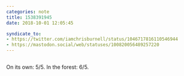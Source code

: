 ```yaml
---
categories: note
title: 1538391945
date: 2018-10-01 12:05:45

syndicate_to:
- https://twitter.com/iamchrisburnell/status/1046717816110546944
- https://mastodon.social/web/statuses/100820056489257220
---
```


<figure class="media">
    <a href="https://chrisburnell.com/static/IMG_20180929_121758.jpg"><img src="https://chrisburnell.com/static/IMG_20180929_121758.jpg" alt=""></a>
</figure>


On its own: 5/5. In the forest: 6/5.
